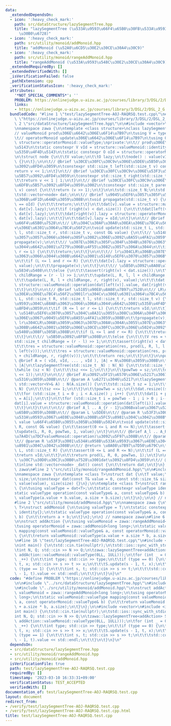 ```yaml
---
data:
  _extendedDependsOn:
  - icon: ':heavy_check_mark:'
    path: src/dataStructure/lazySegmentTree.hpp
    title: "lazySegmentTree (\u533A\u9593\u66F4\u65B0\u30FB\u533A\u9593\u548C\u30BB\
      \u30B0\u6728)"
  - icon: ':heavy_check_mark:'
    path: src/utility/monoid/addMonoid.hpp
    title: "addMonoid (\u52A0\u6CD5\u30E2\u30CE\u30A4\u30C9)"
  - icon: ':heavy_check_mark:'
    path: src/utility/monoid/rangeAddMonoid.hpp
    title: "rangeAddMonoid (\u533A\u9593\u548C\u30E2\u30CE\u30A4\u30C9)"
  _extendedRequiredBy: []
  _extendedVerifiedWith: []
  _isVerificationFailed: false
  _pathExtension: cpp
  _verificationStatusIcon: ':heavy_check_mark:'
  attributes:
    '*NOT_SPECIAL_COMMENTS*': ''
    PROBLEM: https://onlinejudge.u-aizu.ac.jp/courses/library/3/DSL/2/DSL_2_G
    links:
    - https://onlinejudge.u-aizu.ac.jp/courses/library/3/DSL/2/DSL_2_G
  bundledCode: "#line 1 \"test/lazySegmentTree-AOJ-RAQRSQ.test.cpp\"\n#define PROBLEM\
    \ \"https://onlinejudge.u-aizu.ac.jp/courses/library/3/DSL/2/DSL_2_G\"\n\n#line\
    \ 2 \"src/dataStructure/lazySegmentTree.hpp\"\n\n#include <vector>\n#include <cassert>\n\
    \nnamespace zawa {\n\ntemplate <class structure>\nclass lazySegmentTree {\n\t\
    // valueMonoid prod\u306E\u6642\u306E\u6F14\u7B97\n\tusing V = typename structure::valueMonoid::valueType;\n\
    \t// operatorMonoid update\u306E\u6642\u306E\u6F14\u7B97\n\tusing O = typename\
    \ structure::operatorMonoid::valueType;\nprivate:\n\t// prod\u306E\u5358\u4F4D\
    \u5143\n\tstatic constexpr V vId = structure::valueMonoid::identity;\n\t// update\u306E\
    \u5358\u4F4D\u5143\n\tstatic constexpr O oId = structure::operatorMonoid::identity;\n\
    \n\tstruct node {\n\t\tV value;\n\t\tO lazy;\n\t\tnode() : value(vId), lazy(oId)\
    \ {}\n\t};\n\n\t// @brief \u30CE\u30FC\u30C9v\u306E\u5DE6\u5B50\u306E\u6DFB\u5B57\
    \u3092\u8FD4\u3059\n\tconstexpr std::size_t left(std::size_t v) const {\n\t\t\
    return v << 1;\n\t}\n\t// @brief \u30CE\u30FC\u30C9v\u306E\u53F3\u5B50\u306E\u6DFB\
    \u5B57\u3092\u8FD4\u3059\n\tconstexpr std::size_t right(std::size_t v) const {\n\
    \t\treturn v << 1 | 1;\n\t}\n\t// @brief \u30CE\u30FC\u30C9v\u306E\u89AA\u306E\
    \u6DFB\u5B57\u3092\u8FD4\u3059\u3002\n\tconstexpr std::size_t parent(std::size_t\
    \ v) const {\n\t\treturn (v >> 1);\n\t}\n\n\tstd::size_t N;\n\tstd::size_t powTwo;\n\
    \tstd::vector<node> dat;\n\n\t// @brief \u9045\u5EF6\u3057\u305F\u5024\u3092\u5B50\
    \u306B\u4F1D\u64AD\u3059\u308B\n\tvoid propagate(std::size_t v) {\n\t\tif (dat[v].lazy\
    \ == oId) {\n\t\t\treturn;\n\t\t}\n\t\tdat[v].value = structure::mapping(dat[v].value,\
    \ dat[v].lazy);\n\t\tif (right(v) < dat.size()) {\n\t\t\tdat[left(v)].lazy = structure::operatorMonoid::operation(dat[left(v)].lazy,\
    \ dat[v].lazy);\n\t\t\tdat[right(v)].lazy = structure::operatorMonoid::operation(dat[right(v)].lazy,\
    \ dat[v].lazy);\n\t\t}\n\t\tdat[v].lazy = oId;\n\t}\n\n\t// @brief \u5185\u90E8\
    \u66F4\u65B0\u7528\n\t// LR\u304C\u30AF\u30A8\u30EA\u306E\u7BC4\u56F2\u3001lr\u304C\
    v\u306E\u6301\u3064\u7BC4\u56F2\n\tvoid update(std::size_t L, std::size_t R, std::size_t\
    \ l, std::size_t r, std::size_t v, const O& value) {\n\t\t// \u5148\u5EF6\u3070\
    \u3057\u3057\u3066\u3044\u305F\u3082\u306E\u3092\u8A55\u4FA1\u3059\u308B\n\t\t\
    propagate(v);\n\n\t\t// \u307E\u3063\u305F\u304F\u304B\u3076\u3063\u3066\u306A\
    \u3044\u6642\u3001\u7279\u306B\u4F55\u3082\u3057\u306A\u3044\n\t\tif (R <= l or\
    \ r <= L) {\n\t\t\treturn;\n\t\t}\n\n\t\t// lr\u304CLR\u306B\u307E\u305F\u304C\
    \u3063\u3066\u3044\u308B\u6642\u3001\u5148\u5EF6\u3070\u3057\u306B\u3059\u308B\
    \n\t\tif (L <= l and r <= R) {\n\t\t\tdat[v].lazy = structure::operatorMonoid::operation(dat[v].lazy,\
    \ value);\n\t\t\tpropagate(v);\n\t\t}\n\t\t// \u5B50\u3092\u8A08\u7B97\u3059\u308B\
    \u5834\u5408\n\t\telse {\n\t\t\tassert(right(v) < dat.size());\n\t\t\tstd::size_t\
    \ childRange = (r - l) >> 1;\n\t\t\tupdate(L, R, l, l + childRange, left(v), value);\n\
    \t\t\tupdate(L, R, l + childRange, r, right(v), value);\n\t\t\tdat[v].value =\
    \ structure::valueMonoid::operation(dat[left(v)].value, dat[right(v)].value);\n\
    \t\t}\n\t}\n\n\t// @brief \u5185\u90E8\u8A08\u7B97\u7528\n\t// LR\u304C\u30AF\u30A8\
    \u30EA\u306E\u7BC4\u56F2\u3001lr\u304Cv\u306E\u6301\u3064\u7BC4\u56F2\n\tV prod(std::size_t\
    \ L, std::size_t R, std::size_t l, std::size_t r, std::size_t v) {\n\n\t\t// \u533A\
    \u9593\u304C\u88AB\u3063\u3066\u306A\u3044\u6642\u3001\u5358\u4F4D\u5143\u3092\
    \u8FD4\u3059\n\t\tif (R <= l or r <= L) {\n\t\t\treturn vId;\n\t\t}\n\n\t\t//\
    \ \u5148\u5EF6\u3070\u3057\u304C\u8A31\u3055\u308C\u306A\u304F\u306A\u3063\u305F\
    \u306E\u3067\u9045\u5EF6\u8A55\u4FA1\u3059\u308B\n\t\tpropagate(v);\n\n\t\t//\
    \ lr\u304CLR\u306B\u3059\u3063\u307D\u308A\u304A\u3055\u307E\u3063\u3066\u3044\
    \u308B\u6642\u3001\u305D\u306E\u30CE\u30FC\u30C9\u306E\u5024\u3092\u639B\u3051\
    \u5408\u308F\u305B\u308B\n\t\tif (L <= l and r <= R) {\n\t\t\treturn dat[v].value;\n\
    \t\t}\n\t\t// \u5B50\u3092\u8FBF\u308B\n\t\telse {\n\t\t\tV res = vId;\n\t\t\t\
    std::size_t childRange = (r - l) >> 1;\n\t\t\tassert(right(v) < dat.size());\n\
    \t\t\tres = structure::valueMonoid::operation(res, prod(L, R, l, l + childRange,\
    \ left(v)));\n\t\t\tres = structure::valueMonoid::operation(res, prod(L, R, l\
    \ + childRange, r, right(v)));\n\t\t\treturn res;\n\t\t}\n\t}\n\npublic:\n\t//\
    \ @brief A = ( vId, vId, ... , vId ), |A| = N\u3068\u3059\u308B\n\t// @param N\
    \ |A|\n\tlazySegmentTree(std::size_t _N) : N(_N) {\n\t\tstd::size_t sz = 1;\n\t\
    \twhile (sz < N) {\n\t\t\tsz <<= 1;\n\t\t}\n\t\tpowTwo = sz;\n\t\tdat.resize((sz\
    \ << 1));\n\t}\n\n\t// @brief A\u3092\u5F15\u6570\u306E\u5217\u3067\u521D\u671F\
    \u5316\u3059\u308B\n\t// @param A \u6271\u3046\u5217\n\tlazySegmentTree(const\
    \ std::vector<V>& A) : N(A.size()) {\n\t\tstd::size_t sz = 1;\n\t\twhile (sz <\
    \ N) {\n\t\t\tsz <<= 1;\n\t\t}\n\t\tpowTwo = sz;\n\t\tdat.resize((sz << 1));\n\
    \t\tfor (std::size_t i = 0 ; i < A.size() ; i++) {\n\t\t\tdat[i + powTwo].value\
    \ = A[i];\n\t\t}\n\t\tfor (std::size_t i = powTwo - 1 ; i > 0 ; i--) {\n\t\t\t\
    dat[i].value = structure::valueMonoid::operation(dat[left(i)].value, dat[right(i)].value);\n\
    \t\t}\n\t}\t\n\t\n\t// @brief A_l .. A_{r - 1}\u306Bvalue\u3067\u5217\u3092\u66F4\
    \u65B0\u3059\u308B\n\t// @param L \u5DE6\n\t// @param R \u53F3\u3001\u534A\u958B\
    \u533A\u9593\u3067\u4E0E\u3048\u308B\u5FC5\u8981\u304C\u3042\u308B\n\t// @param\
    \ value \u66F4\u65B0\u3055\u305B\u308B\u5024\n\tvoid update(std::size_t L, std::size_t\
    \ R, const O& value) {\n\t\tassert(0 <= L and R <= N);\n\t\tassert(L < R);\n\t\
    \tupdate(L, R, 0, powTwo, 1, value);\n\t}\n\n\t// @brief A_l .. A_R \u306E\u7DCF\
    \u7A4D(\u7DCFvalueMonoid::operation)\u3092\u5F97\u308B\n\t// @param L \u5DE6\n\
    \t// @param R \u53F3\u3001\u534A\u958B\u533A\u9593\u3067\u4E0E\u3048\u308B\u5FC5\
    \u8981\u304C\u3042\u308B\n\t// @return \u8A08\u7B97\u7D50\u679C\n\tV prod(std::size_t\
    \ L, std::size_t R) {\n\t\tassert(0 <= L and R <= N);\n\t\tif (L == R) {\n\t\t\
    \treturn vId;\n\t\t}\n\t\treturn prod(L, R, 0, powTwo, 1);\n\t}\n\n\t// @brief\
    \ \u30C7\u30D0\u30C3\u30B0\u7528\u3001dat\u3092\u8FD4\u3059\n\t// @return dat\n\
    \tinline std::vector<node> _dat() const {\n\t\treturn dat;\n\t}\n};\n\n} // namespace\
    \ zawa\n#line 2 \"src/utility/monoid/rangeAddMonoid.hpp\"\n\n#include <cstddef>\n\
    \nnamespace zawa {\n\ntemplate <class T>\nstruct dat {\n\tT value;\n\tstd::size_t\
    \ size;\n\tconstexpr dat(const T& value = 0, const std::size_t& size = 0ULL) :\
    \ value(value), size(size) {}\n};\n\ntemplate <class T>\nstruct rangeAddMonoid\
    \ {\n\tusing valueType = dat<T>;\n\tstatic constexpr valueType identity{};\n\t\
    static valueType operation(const valueType& a, const valueType& b) {\n\t\treturn\
    \ valueType(a.value + b.value, a.size + b.size);\n\t}\n};\n\n} // namespace zawa\n\
    #line 2 \"src/utility/monoid/addMonoid.hpp\"\n\nnamespace zawa {\n\ntemplate <class\
    \ T>\nstruct addMonoid {\n\tusing valueType = T;\n\tstatic constexpr valueType\
    \ identity{};\n\tstatic valueType operation(const valueType& a, const valueType&\
    \ b) {\n\t\treturn a + b;\n\t}\n};\n\n} // namespace zawa\n#line 6 \"test/lazySegmentTree-AOJ-RAQRSQ.test.cpp\"\
    \n\nstruct addAction {\n\tusing valueMonoid = zawa::rangeAddMonoid<long long>;\n\
    \tusing operatorMonoid = zawa::addMonoid<long long>;\n\tstatic valueMonoid::valueType\
    \ mapping(const valueMonoid::valueType& a, const operatorMonoid::valueType& b)\
    \ {\n\t\treturn valueMonoid::valueType(a.value + a.size * b, a.size);\n\t}\n};\n\
    \n#line 16 \"test/lazySegmentTree-AOJ-RAQRSQ.test.cpp\"\n#include <iostream>\n\
    \nint main() {\n\tstd::cin.tie(nullptr);\n\tstd::ios::sync_with_stdio(false);\n\
    \tint N, Q; std::cin >> N >> Q;\n\tzawa::lazySegmentTree<addAction> S(std::vector(N,\
    \ addAction::valueMonoid::valueType(0LL, 1ULL)));\n\tfor (int _ = 0 ; _ < Q ;\
    \ _++) {\n\t\tint type; std::cin >> type;\n\t\tif (type == 0) {\n\t\t\tint s,\
    \ t, x; std::cin >> s >> t >> x;\n\t\t\tS.update(s - 1, t, x);\n\t\t}\n\t\tif\
    \ (type == 1) {\n\t\t\tint s, t; std::cin >> s >> t;\n\t\t\tstd::cout << S.prod(s\
    \ - 1, t).value << std::endl;\n\t\t}\n\t}\n}\n"
  code: "#define PROBLEM \"https://onlinejudge.u-aizu.ac.jp/courses/library/3/DSL/2/DSL_2_G\"\
    \n\n#include \"../src/dataStructure/lazySegmentTree.hpp\"\n#include \"../src/utility/monoid/rangeAddMonoid.hpp\"\
    \n#include \"../src/utility/monoid/addMonoid.hpp\"\n\nstruct addAction {\n\tusing\
    \ valueMonoid = zawa::rangeAddMonoid<long long>;\n\tusing operatorMonoid = zawa::addMonoid<long\
    \ long>;\n\tstatic valueMonoid::valueType mapping(const valueMonoid::valueType&\
    \ a, const operatorMonoid::valueType& b) {\n\t\treturn valueMonoid::valueType(a.value\
    \ + a.size * b, a.size);\n\t}\n};\n\n#include <vector>\n#include <iostream>\n\n\
    int main() {\n\tstd::cin.tie(nullptr);\n\tstd::ios::sync_with_stdio(false);\n\t\
    int N, Q; std::cin >> N >> Q;\n\tzawa::lazySegmentTree<addAction> S(std::vector(N,\
    \ addAction::valueMonoid::valueType(0LL, 1ULL)));\n\tfor (int _ = 0 ; _ < Q ;\
    \ _++) {\n\t\tint type; std::cin >> type;\n\t\tif (type == 0) {\n\t\t\tint s,\
    \ t, x; std::cin >> s >> t >> x;\n\t\t\tS.update(s - 1, t, x);\n\t\t}\n\t\tif\
    \ (type == 1) {\n\t\t\tint s, t; std::cin >> s >> t;\n\t\t\tstd::cout << S.prod(s\
    \ - 1, t).value << std::endl;\n\t\t}\n\t}\n}\n"
  dependsOn:
  - src/dataStructure/lazySegmentTree.hpp
  - src/utility/monoid/rangeAddMonoid.hpp
  - src/utility/monoid/addMonoid.hpp
  isVerificationFile: true
  path: test/lazySegmentTree-AOJ-RAQRSQ.test.cpp
  requiredBy: []
  timestamp: '2023-03-10 16:33:31+09:00'
  verificationStatus: TEST_ACCEPTED
  verifiedWith: []
documentation_of: test/lazySegmentTree-AOJ-RAQRSQ.test.cpp
layout: document
redirect_from:
- /verify/test/lazySegmentTree-AOJ-RAQRSQ.test.cpp
- /verify/test/lazySegmentTree-AOJ-RAQRSQ.test.cpp.html
title: test/lazySegmentTree-AOJ-RAQRSQ.test.cpp
---
```

